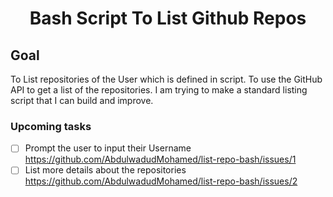 <h1 align="center">Bash Script To List Github Repos</h1>

## Goal


To List repositories of the User which is defined in script. To use the GitHub API to get a list of the repositories. I am trying to make a standard listing script that I can build and improve.

### Upcoming tasks

- [ ] Prompt the user to input their Username https://github.com/AbdulwadudMohamed/list-repo-bash/issues/1
- [ ] List more details about the repositories https://github.com/AbdulwadudMohamed/list-repo-bash/issues/2
